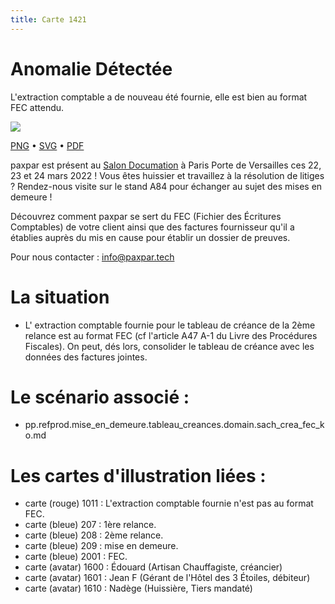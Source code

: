 ```yaml
---
title: Carte 1421
---
```


# Anomalie Détectée

L'extraction comptable a de nouveau été fournie, elle est bien au format FEC attendu.


![](https://media.paxpar.tech/ludi/card_1421_recto.png)

[PNG](https://media.paxpar.tech/ludi/card_1421_recto.png) • [SVG](https://media.paxpar.tech/ludi/card_1421_recto.svg) • [PDF](https://media.paxpar.tech/ludi/card_1421_recto.pdf)

paxpar est présent au [Salon Documation](https://www.documation.fr/info_societe/527/paxpartech.html) à Paris Porte de Versailles ces 22, 23 et 24 mars 2022 ! Vous êtes huissier et travaillez à la résolution de litiges ? Rendez-nous visite sur le stand A84 pour échanger au sujet des mises en demeure !

Découvrez comment paxpar se sert du FEC (Fichier des Écritures Comptables) de votre client ainsi que des factures fournisseur qu'il a établies auprès du mis en cause pour établir un dossier de preuves.

Pour nous contacter : info@paxpar.tech

# La situation
  - L' extraction comptable fournie pour le tableau de créance de la 2ème relance est au format FEC (cf l'article A47 A-1 du Livre des Procédures Fiscales). On peut, dés lors, consolider le tableau de créance avec les données des factures jointes.

# Le scénario associé : 
  - pp.refprod.mise_en_demeure.tableau_creances.domain.sach_crea_fec_ko.md

# Les cartes d'illustration liées : 
  - carte (rouge) 1011 : L'extraction comptable fournie n'est pas au format FEC.
  - carte (bleue) 207 : 1ère relance.
  - carte (bleue) 208 : 2ème relance.
  - carte (bleue) 209 : mise en demeure.
  - carte (bleue) 2001 : FEC.
  - carte (avatar) 1600 : Édouard (Artisan Chauffagiste, créancier)
  - carte (avatar) 1601 : Jean F (Gérant de l'Hôtel des 3 Étoiles, débiteur)
  - carte (avatar) 1610 : Nadège (Huissière, Tiers mandaté)


